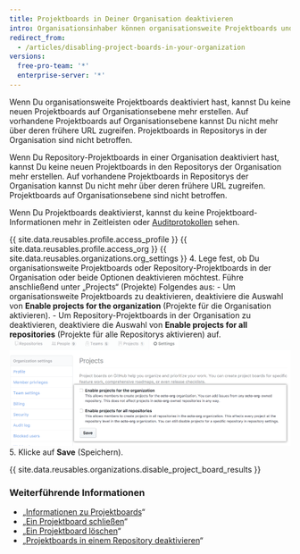 ```yaml
---
title: Projektboards in Deiner Organisation deaktivieren
intro: Organisationsinhaber können organisationsweite Projektboards und Repository-Projektboards in einer Organisation deaktivieren.
redirect_from:
  - /articles/disabling-project-boards-in-your-organization
versions:
  free-pro-team: '*'
  enterprise-server: '*'
---
```


Wenn Du organisationsweite Projektboards deaktiviert hast, kannst Du keine neuen Projektboards auf Organisationsebene mehr erstellen. Auf vorhandene Projektboards auf Organisationsebene kannst Du nicht mehr über deren frühere URL zugreifen. Projektboards in Repositorys in der Organisation sind nicht betroffen.

Wenn Du Repository-Projektboards in einer Organisation deaktiviert hast, kannst Du keine neuen Projektboards in den Repositorys der Organisation mehr erstellen. Auf vorhandene Projektboards in Repositorys der Organisation kannst Du nicht mehr über deren frühere URL zugreifen. Projektboards auf Organisationsebene sind nicht betroffen.

Wenn Du Projektboards deaktivierst, kannst du keine Projektboard-Informationen mehr in Zeitleisten oder [Auditprotokollen](/articles/reviewing-the-audit-log-for-your-organization/) sehen.

{{ site.data.reusables.profile.access_profile }}
{{ site.data.reusables.profile.access_org }}
{{ site.data.reusables.organizations.org_settings }}
4. Lege fest, ob Du organisationsweite Projektboards oder Repository-Projektboards in der Organisation oder beide Optionen deaktivieren möchtest. Führe anschließend unter „Projects“ (Projekte) Folgendes aus:
    - Um organisationsweite Projektboards zu deaktivieren, deaktiviere die Auswahl von **Enable projects for the organization** (Projekte für die Organisation aktivieren).
    - Um Repository-Projektboards in der Organisation zu deaktivieren, deaktiviere die Auswahl von **Enable projects for all repositories** (Projekte für alle Repositorys aktivieren) auf. ![Kontrollkästchen, um Projekte für eine Organisation oder für alle Repositorys einer Organisation zu deaktivieren](/assets/images/help/projects/disable-org-projects-checkbox.png)
5. Klicke auf **Save** (Speichern).

{{ site.data.reusables.organizations.disable_project_board_results }}

### Weiterführende Informationen

- „[Informationen zu Projektboards](/articles/about-project-boards)“
- „[Ein Projektboard schließen](/articles/closing-a-project-board)“
- „[Ein Projektboard löschen](/articles/deleting-a-project-board)“
- „[Projektboards in einem Repository deaktivieren](/articles/disabling-project-boards-in-a-repository)“
